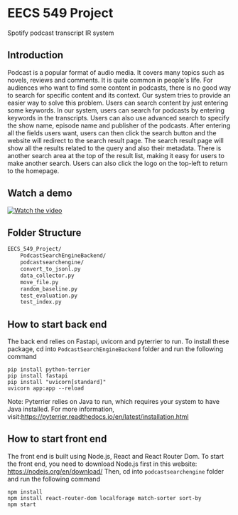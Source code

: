 # EECS 549 Project
Spotify podcast transcript IR system
## Introduction
Podcast is a popular format of audio media. It covers many topics such as novels, reviews and comments. It is quite common in people's life. For audiences who want to find some content in podcasts, there is no good way to search for specific content and its context. Our system tries to provide an easier way to solve this problem. Users can search content by just entering some keywords. In our system, users can search for podcasts by entering keywords in the transcripts. Users can also use advanced search to specify the show name, episode name and publisher of the podcasts. After entering all the fields users want, users can then click the search button and the website will redirect to the search result page. The search result page will show all the results related to the query and also their metadata. There is another search area at the top of the result list, making it easy for users to make another search. Users can also click the logo on the top-left to return to the homepage. 

## Watch a demo
[![Watch the video](https://img.youtube.com/vi/iQiGptpjHuU/hqdefault.jpg)](https://www.youtube.com/watch?v=iQiGptpjHuU)


## Folder Structure
```bash
EECS_549_Project/
    PodcastSearchEngineBackend/
    podcastsearchengine/
    convert_to_jsonl.py
    data_collector.py
    move_file.py
    random_baseline.py
    test_evaluation.py
    test_index.py
```

## How to start back end
The back end relies on Fastapi, uvicorn and pyterrier to run. To install these package, cd into ```PodcastSearchEngineBackend``` folder and run the following command
```
pip install python-terrier
pip install fastapi
pip install "uvicorn[standard]"
uvicorn app:app --reload
```

Note: Pyterrier relies on Java to run, which requires your system to have Java installed. For more information, visit:https://pyterrier.readthedocs.io/en/latest/installation.html

## How to start front end
The front end is built using Node.js, React and React Router Dom. To start the front end, you need to download Node.js first in this website: https://nodejs.org/en/download/ Then, cd into ```podcastsearchengine``` folder and run the following command
```
npm install
npm install react-router-dom localforage match-sorter sort-by
npm start
```

